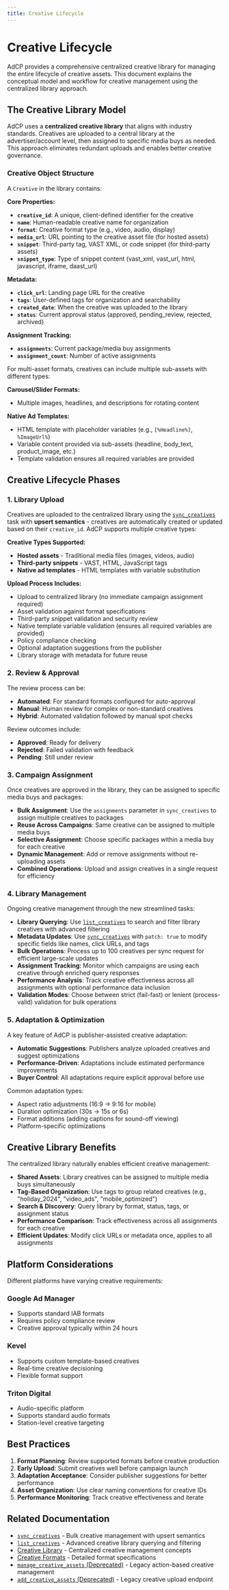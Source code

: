 ```yaml
---
title: Creative Lifecycle
---
```


# Creative Lifecycle

AdCP provides a comprehensive centralized creative library for managing the entire lifecycle of creative assets. This document explains the conceptual model and workflow for creative management using the centralized library approach.

## The Creative Library Model

AdCP uses a **centralized creative library** that aligns with industry standards. Creatives are uploaded to a central library at the advertiser/account level, then assigned to specific media buys as needed. This approach eliminates redundant uploads and enables better creative governance.

### Creative Object Structure

A `Creative` in the library contains:

**Core Properties:**
- **`creative_id`**: A unique, client-defined identifier for the creative
- **`name`**: Human-readable creative name for organization
- **`format`**: Creative format type (e.g., video, audio, display)
- **`media_url`**: URL pointing to the creative asset file (for hosted assets)
- **`snippet`**: Third-party tag, VAST XML, or code snippet (for third-party assets)
- **`snippet_type`**: Type of snippet content (vast_xml, vast_url, html, javascript, iframe, daast_url)

**Metadata:**
- **`click_url`**: Landing page URL for the creative
- **`tags`**: User-defined tags for organization and searchability
- **`created_date`**: When the creative was uploaded to the library
- **`status`**: Current approval status (approved, pending_review, rejected, archived)

**Assignment Tracking:**
- **`assignments`**: Current package/media buy assignments
- **`assignment_count`**: Number of active assignments

For multi-asset formats, creatives can include multiple sub-assets with different types:

**Carousel/Slider Formats:**
- Multiple images, headlines, and descriptions for rotating content

**Native Ad Templates:**
- HTML template with placeholder variables (e.g., `[%Headline%]`, `%ImageUrl%`)
- Variable content provided via sub-assets (headline, body_text, product_image, etc.)
- Template validation ensures all required variables are provided

## Creative Lifecycle Phases

### 1. Library Upload

Creatives are uploaded to the centralized library using the [`sync_creatives`](./tasks/sync_creatives) task with **upsert semantics** - creatives are automatically created or updated based on their `creative_id`. AdCP supports multiple creative types:

**Creative Types Supported:**
- **Hosted assets** - Traditional media files (images, videos, audio)
- **Third-party snippets** - VAST, HTML, JavaScript tags
- **Native ad templates** - HTML templates with variable substitution

**Upload Process Includes:**
- Upload to centralized library (no immediate campaign assignment required)
- Asset validation against format specifications
- Third-party snippet validation and security review
- Native template variable validation (ensures all required variables are provided)
- Policy compliance checking
- Optional adaptation suggestions from the publisher
- Library storage with metadata for future reuse

### 2. Review & Approval

The review process can be:

- **Automated**: For standard formats configured for auto-approval
- **Manual**: Human review for complex or non-standard creatives
- **Hybrid**: Automated validation followed by manual spot checks

Review outcomes include:
- **Approved**: Ready for delivery
- **Rejected**: Failed validation with feedback
- **Pending**: Still under review

### 3. Campaign Assignment

Once creatives are approved in the library, they can be assigned to specific media buys and packages:

- **Bulk Assignment**: Use the `assignments` parameter in `sync_creatives` to assign multiple creatives to packages
- **Reuse Across Campaigns**: Same creative can be assigned to multiple media buys
- **Selective Assignment**: Choose specific packages within a media buy for each creative
- **Dynamic Management**: Add or remove assignments without re-uploading assets
- **Combined Operations**: Upload and assign creatives in a single request for efficiency

### 4. Library Management

Ongoing creative management through the new streamlined tasks:

- **Library Querying**: Use [`list_creatives`](./tasks/list_creatives) to search and filter library creatives with advanced filtering
- **Metadata Updates**: Use [`sync_creatives`](./tasks/sync_creatives) with `patch: true` to modify specific fields like names, click URLs, and tags
- **Bulk Operations**: Process up to 100 creatives per sync request for efficient large-scale updates
- **Assignment Tracking**: Monitor which campaigns are using each creative through enriched query responses
- **Performance Analysis**: Track creative effectiveness across all assignments with optional performance data inclusion
- **Validation Modes**: Choose between strict (fail-fast) or lenient (process-valid) validation for bulk operations

### 5. Adaptation & Optimization

A key feature of AdCP is publisher-assisted creative adaptation:

- **Automatic Suggestions**: Publishers analyze uploaded creatives and suggest optimizations
- **Performance-Driven**: Adaptations include estimated performance improvements
- **Buyer Control**: All adaptations require explicit approval before use

Common adaptation types:
- Aspect ratio adjustments (16:9 → 9:16 for mobile)
- Duration optimization (30s → 15s or 6s)
- Format additions (adding captions for sound-off viewing)
- Platform-specific optimizations

## Creative Library Benefits

The centralized library naturally enables efficient creative management:

- **Shared Assets**: Library creatives can be assigned to multiple media buys simultaneously
- **Tag-Based Organization**: Use tags to group related creatives (e.g., "holiday_2024", "video_ads", "mobile_optimized")
- **Search & Discovery**: Query library by format, status, tags, or assignment status
- **Performance Comparison**: Track effectiveness across all assignments for each creative
- **Efficient Updates**: Modify click URLs or metadata once, applies to all assignments

## Platform Considerations

Different platforms have varying creative requirements:

### Google Ad Manager
- Supports standard IAB formats
- Requires policy compliance review
- Creative approval typically within 24 hours

### Kevel
- Supports custom template-based creatives
- Real-time creative decisioning
- Flexible format support

### Triton Digital
- Audio-specific platform
- Supports standard audio formats
- Station-level creative targeting

## Best Practices

1. **Format Planning**: Review supported formats before creative production
2. **Early Upload**: Submit creatives well before campaign launch
3. **Adaptation Acceptance**: Consider publisher suggestions for better performance
4. **Asset Organization**: Use clear naming conventions for creative IDs
5. **Performance Monitoring**: Track creative effectiveness and iterate

## Related Documentation

- [`sync_creatives`](./tasks/sync_creatives) - Bulk creative management with upsert semantics
- [`list_creatives`](./tasks/list_creatives) - Advanced creative library querying and filtering  
- [Creative Library](./creative-library) - Centralized creative management concepts
- [Creative Formats](./creative-formats) - Detailed format specifications
- [`manage_creative_assets` (Deprecated)](./tasks/manage_creative_assets) - Legacy action-based creative management
- [`add_creative_assets` (Deprecated)](./tasks/add_creative_assets) - Legacy creative upload endpoint
